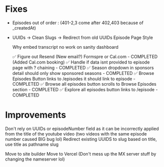 # Fixes

- Episodes out of order : (401-2,3 come after 402,403 because of \_createdAt)
- UUIDs -> Clean Slugs -> Redirect from old UUIDs
  Episode Page Style

  Why embed transcript no work on sanity dashboard

  ✅ Figure out Resend (New email?) Formspre or Cal.com - COMPLETED (Added Cal.com booking)
  ✅ Handle if data isnt provided to episode page with ? chaining - COMPLETED
  ✅ Season dropdown in sponsors detail should only show sponsored seasons - COMPLETED
  ✅ Browse Episodes Button links to /episodes it should link to episode - COMPLETED
  ✅ Browse all episodes button scrolls to Browse Episodes section - COMPLETED
  ✅ Explore all episodes button links to /episode - COMPLETED

# Improvements

Don't rely on UUIDs or episodeNumber field as it can be incorrectly applied from the title of the youtube video (two videos with the same episode number caused BIG bug lol)
Redirect existing UUIDS to slug based on title, use title as pathname slug

Move to site builder
Move to Vercel (Don't mess up the MX server stuff by changing the nameserver lol)
